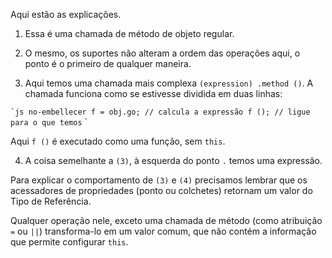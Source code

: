 
Aqui estão as explicações.

1. Essa é uma chamada de método de objeto regular.

2. O mesmo, os suportes não alteram a ordem das operações aqui, o ponto é o primeiro de qualquer maneira.

3. Aqui temos uma chamada mais complexa `(expression) .method ()`. A chamada funciona como se estivesse dividida em duas linhas:

`` `js no-embellecer
f = obj.go; // calcula a expressão
f (); // ligue para o que temos
`` `

Aqui `f ()` é executado como uma função, sem `this`.

4. A coisa semelhante a `(3)`, à esquerda do ponto `.` temos uma expressão.

Para explicar o comportamento de `(3)` e `(4)` precisamos lembrar que os acessadores de propriedades (ponto ou colchetes) retornam um valor do Tipo de Referência.

Qualquer operação nele, exceto uma chamada de método (como atribuição `=` ou `||`) transforma-lo em um valor comum, que não contém a informação que permite configurar `this`.

